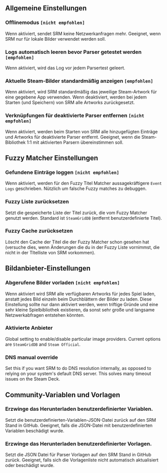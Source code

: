 ## Allgemeine Einstellungen
### Offlinemodus `[nicht empfohlen]`

Wenn aktiviert, sendet SRM keine Netzwerkanfragen mehr. Geeignet, wenn SRM nur für lokale Bilder verwendet werden soll.
### Logs automatisch leeren bevor Parser getestet werden `[empfohlen]`
Wenn aktiviert, wird das Log vor jedem Parsertest geleert.
### Aktuelle Steam-Bilder standardmäßig anzeigen `[empfohlen]`
Wenn aktiviert, wird SRM standardmäßig das jeweilige Steam-Artwork für eine gegebene App verwenden. Wenn deaktiviert, werden bei jedem Starten (und Speichern) von SRM alle Artworks zurückgesetzt.
### Verknüpfungen für deaktivierte Parser entfernen `[nicht empfohlen]`
Wenn aktiviert, werden beim Starten von SRM alle hinzugefügten Einträge und Artworks für deaktivierte Parser entfernt. Geeignet, wenn die Steam-Bibliothek 1:1 mit aktivierten Parsern übereinstimmen soll.

## Fuzzy Matcher Einstellungen
### Gefundene Einträge loggen `[nicht empfohlen]`
Wenn aktiviert, werden für den Fuzzy Titel Matcher aussagekräftigere `Event Logs` geschrieben. Nützlich um falsche Fuzzy matches zu debuggen.

### Fuzzy Liste zurücksetzen
Setzt die gespeicherte Liste der Titel zurück, die vom Fuzzy Matcher genutzt werden. Standard ist `SteamGridDB` (entfernt benutzerdefinierte Titel).
### Fuzzy Cache zurücksetzen
Löscht den Cache der Titel die der Fuzzy Matcher schon gesehen hat (versuche dies, wenn Änderungen die du in der Fuzzy Liste vornimmst, die nicht in der TItelliste von SRM vorkommen).

## Bildanbieter-Einstellungen
### Abgerufene Bilder vorladen `[nicht empfohlen]`
Wenn aktiviert wird SRM alle verfügbaren Artworks für jedes Spiel laden, anstatt jedes Bild einzeln beim Durchblättern der Bilder zu laden. Diese Einstellung sollte nur dann aktiviert werden, wenn triftige Gründe und eine sehr kleine Spielbibliothek existieren, da sonst sehr große und langsame Netzwerkabfragen entstehen könnten.
### Aktivierte Anbieter
Global setting to enable/disable particular image providers. Current options are `SteamGridDB` and `Steam Official`.
### DNS manual override
Set this if you want SRM to do DNS resolution internally, as opposed to relying on your system's default DNS server. This solves many timeout issues on the Steam Deck.

## Community-Variablen und Vorlagen
### Erzwinge das Herunterladen benutzerdefinierter Variablen.
Setzt die benutzerdefinierten-Variablen-JSON-Datei zurück auf den SRM Stand in GitHub. Geeignet, falls die JSON-Datei mit benutzerdefinierten Variablen beschädigt wurde.
### Erzwinge das Herunterladen benutzerdefinierter Vorlagen.
Setzt die JSON Datei für Parser Vorlagen auf den SRM Stand in GitHub zurück. Geeignet, falls sich die Vorlagenliste nicht automatisch aktualisiert oder beschädigt wurde.
